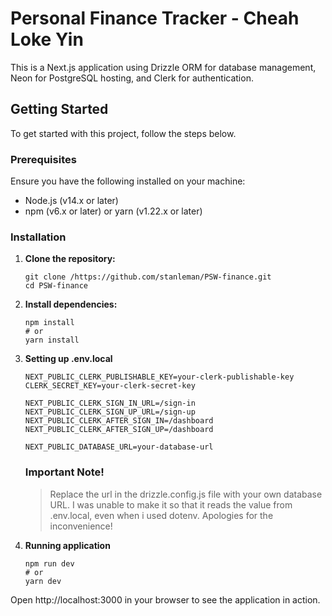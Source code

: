 # Personal Finance Tracker - Cheah Loke Yin

This is a Next.js application using Drizzle ORM for database management, Neon for PostgreSQL hosting, and Clerk for authentication.

## Getting Started

To get started with this project, follow the steps below.

### Prerequisites

Ensure you have the following installed on your machine:

- Node.js (v14.x or later)
- npm (v6.x or later) or yarn (v1.22.x or later)

### Installation

1. **Clone the repository:**

   ```
   git clone /https://github.com/stanleman/PSW-finance.git
   cd PSW-finance
   ```

2. **Install dependencies:**
   ```
   npm install
   # or
   yarn install
   ```

3. **Setting up .env.local**
   ```
   NEXT_PUBLIC_CLERK_PUBLISHABLE_KEY=your-clerk-publishable-key
   CLERK_SECRET_KEY=your-clerk-secret-key
   
   NEXT_PUBLIC_CLERK_SIGN_IN_URL=/sign-in
   NEXT_PUBLIC_CLERK_SIGN_UP_URL=/sign-up
   NEXT_PUBLIC_CLERK_AFTER_SIGN_IN=/dashboard
   NEXT_PUBLIC_CLERK_AFTER_SIGN_UP=/dashboard
   
   NEXT_PUBLIC_DATABASE_URL=your-database-url
   ```

   ### Important Note!
   > Replace the url in the drizzle.config.js file with your own database URL. I was unable to make it so that it reads the value from .env.local, even when i used dotenv. Apologies for the inconvenience!

5. **Running application**
   ```
   npm run dev
   # or
   yarn dev
   ```

Open http://localhost:3000 in your browser to see the application in action.
